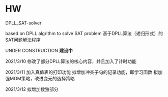 # HW
DPLL_SAT-solver

based on DPLL algrithm to solve SAT problem
基于DPLL算法（递归形式）的SAT问题解法程序

UNDER CONSTRUCTION
**建设中**

2021/3/10 
修改了部分DPLL算法的核心内容，并且加入了计时功能 

2021/3/11 
加入真值表的打印功能 
拟增加冲突子句的记录功能，即学习函数
拟加强MOM策略，改进变元的选择策略

2021/3/12
拟增加数独部分
